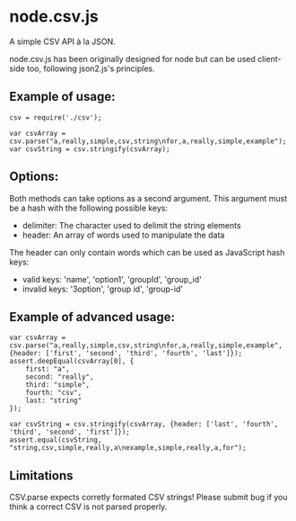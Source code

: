 node.csv.js
===========

A simple CSV API à la JSON.

node.csv.js has been originally designed for node but can 
be used client-side too, following json2.js's principles.
 
Example of usage:
-----------------

    csv = require('./csv');

    var csvArray = csv.parse("a,really,simple,csv,string\nfor,a,really,simple,example");
    var csvString = csv.stringify(csvArray);

Options:
--------

Both methods can take options as a second argument.
This argument must be a hash with the following possible keys:

  * delimiter: The character used to delimit the string elements
  * header: An array of words used to manipulate the data
  
The header can only contain words which can be used as JavaScript hash keys:

  * valid keys: 'name', 'option1', 'groupId', 'group_id'
  * invalid keys: '3option', 'group id', 'group-id'

Example of advanced usage:
--------------------------

    var csvArray = csv.parse("a,really,simple,csv,string\nfor,a,really,simple,example", {header: ['first', 'second', 'third', 'fourth', 'last']});
    assert.deepEqual(csvArray[0], {
        first: "a",
        second: "really",
        third: "simple",
        fourth: "csv",
        last: "string"
    });

    var csvString = csv.stringify(csvArray, {header: ['last', 'fourth', 'third', 'second', 'first']});
    assert.equal(csvString, "string,csv,simple,really,a\nexample,simple,really,a,for");
    
Limitations
-----------

CSV.parse expects corretly formated CSV strings!
Please submit bug if you think a correct CSV is not parsed properly.